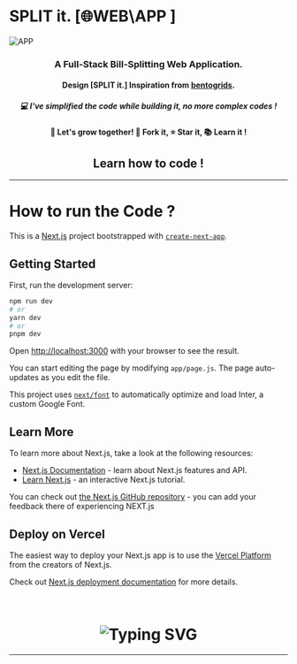 # SPLIT it. [🌐WEB\APP ]
![APP](https://hasnainkhagan.vercel.app/_next/image?url=https%3A%2F%2Fcdn.sanity.io%2Fimages%2Fg2tqi0p3%2Fproduction%2Fe31f55af21c1da0da3a034969c42f6808763f8d9-1328x1008.png&w=1920&q=75)
<br>
<h3 align="center">A Full-Stack Bill-Splitting Web Application.</h3>
<h4 align="center">Design [SPLIT it.] Inspiration from <a href="https://bentogrids.com/">bentogrids</a>.</h4>
<h5 align="center">💻 I've simplified the code while building it, no more complex codes !</h5>
<h4 align="center">🌱 Let's grow together! 🍴 Fork it, ⭐ Star it, 📚 Learn it !</h4>
<h2 align="center">Learn how to code !</h2>
<hr>
<h1>How to run the Code ?</h1>

This is a [Next.js](https://nextjs.org/) project bootstrapped with [`create-next-app`](https://github.com/vercel/next.js/tree/canary/packages/create-next-app).

## Getting Started

First, run the development server:

```bash
npm run dev
# or
yarn dev
# or
pnpm dev
```

Open [http://localhost:3000](http://localhost:3000) with your browser to see the result.

You can start editing the page by modifying `app/page.js`. The page auto-updates as you edit the file.

This project uses [`next/font`](https://nextjs.org/docs/basic-features/font-optimization) to automatically optimize and load Inter, a custom Google Font.

## Learn More

To learn more about Next.js, take a look at the following resources:

- [Next.js Documentation](https://nextjs.org/docs) - learn about Next.js features and API.
- [Learn Next.js](https://nextjs.org/learn) - an interactive Next.js tutorial.

You can check out [the Next.js GitHub repository](https://github.com/vercel/next.js/) - you can add your feedback there of experiencing NEXT.js

## Deploy on Vercel

The easiest way to deploy your Next.js app is to use the [Vercel Platform](https://vercel.com/new?utm_medium=default-template&filter=next.js&utm_source=create-next-app&utm_campaign=create-next-app-readme) from the creators of Next.js.

Check out [Next.js deployment documentation](https://nextjs.org/docs/deployment) for more details.

<br/>
<h1 align="center"><img src="https://readme-typing-svg.herokuapp.com?font=Tiny5&size=40&pause=1000&color=131313&background=A6E000&center=true&vCenter=true&random=false&width=300&height=100&lines=Thank+You+._." alt="Typing SVG" /></h1>
<hr/>
